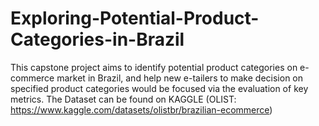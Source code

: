 # Exploring-Potential-Product-Categories-in-Brazil
This capstone project aims to identify potential product categories on e-commerce market in Brazil, and help new e-tailers to make decision on specified product categories would be focused via the evaluation of key metrics.
The Dataset can be found on KAGGLE (OLIST: https://www.kaggle.com/datasets/olistbr/brazilian-ecommerce)
